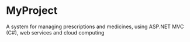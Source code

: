 # MyProject
A system for managing prescriptions and medicines, using ASP.NET MVC (C#), web services and cloud computing
